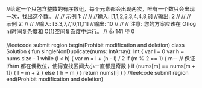 //给定一个只包含整数的有序数组，每个元素都会出现两次，唯有一个数只会出现一次，找出这个数。 
//
// 示例 1: 
//
// 
//输入: [1,1,2,3,3,4,4,8,8]
//输出: 2
// 
//
// 示例 2: 
//
// 
//输入: [3,3,7,7,10,11,11]
//输出: 10
// 
//
// 注意: 您的方案应该在 O(log n)时间复杂度和 O(1)空间复杂度中运行。 
// 👍 141 👎 0


//leetcode submit region begin(Prohibit modification and deletion)
class Solution {
    fun singleNonDuplicate(nums: IntArray): Int {
        var l = 0
        var h = nums.size - 1
        while (l < h) {
            var m = l + (h - l) / 2
            if (m % 2 == 1) {
                m-- // 保证 l/h/m 都在偶数位，使得查找区间大小一直都是奇数
            }
            if (nums[m] == nums[m + 1]) {
                l = m + 2
            } else {
                h = m
            }
        }
        return nums[l]
    }
}
//leetcode submit region end(Prohibit modification and deletion)
